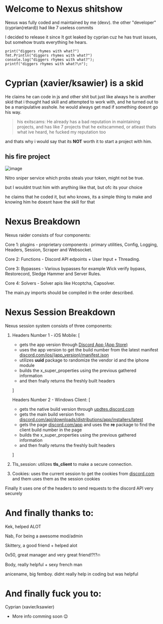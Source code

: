 # Welcome to Nexus shitshow

Nexus was fully coded and maintained by me (dexv). the other "developer" (cyprian(retard)) had like 7 useless commits

I decided to release it since It got leaked by cyprian cuz he has trust issues, but somehow trusts everything he hears.

```
print("diggers rhymes with what?")
fmt.Println("diggers rhymes with what?")
console.log("diggers rhymes with what?");
printf("diggers rhymes with what?\n");
```
# Cyprian (xavier/ksawier) is a skid

He claims he can code in js and other shit but just like always he is another skid that i thought had skill and attempted to work with, and he turned out to be a manipulative asshole. he would always get mad if something doesnt go his way.

> his exitscams: He already has a bad reputation in maintaining projects, and has like 7 projects that he exitscammed, or atleast thats what ive heard, he fucked my reputation too

and thats why i would say that its **NOT** worth it to start a project with him.

## his fire project

![image](https://images.guns.lol/nTrwe5yyWS.png)

Nitro sniper service which probs steals your token, might not be true.

but I wouldnt trust him with anything like that, but ofc its your choice

he claims that he coded it, but who knows, its a simple thing to make and knowing him he doesnt have the skill for that

# Nexus Breakdown
Nexus raider consists of four components:

Core 1: plugins - proprietary components : primary utilities, Config, Logging, Headers, Session, Scraper and Websocket.

Core 2: Functions - Discord API edpoints + User Input + Threading.

Core 3: Bypasses - Various bypasses for example Wick verify bypass, Restorecord, Sledge Hammer and Server Rules.

Core 4: Solvers - Solver apis like Hcoptcha, Capsolver.

The main.py imports should be compiled in the order described.

# Nexus Session Breakdown
Nexus session system consists of three components:

1. Headers Number 1 - iOS Mobile: [
   * gets the app version through [Discord App (App Store)](https://apps.apple.com/us/app/discord-chat-talk-hangout/id985746746)
   * uses the app version to get the build number from the latest manifest [discord.com/ios/(app_version)/manifest.json](https://discord.com/ios/206.0/manifest.json)
   * utilizes **uuid** package to randomize the vendor id and the iphone module
   * builds the x_super_properties using the previous gathered information
   * and then fnally returns the freshly built headers
   
   ]

   Headers Number 2 - Windows Client: [
   * gets the native build version through [updtes.discord.com](https://updates.discord.com/distributions/app/manifests/latest)
   * gets the main build version from [discord.com/api/downloads/distributions/app/installers/latest](https://discord.com/api/downloads/distributions/app/installers/latest)
   * gets the page [discord.com/app](https://discord.com/app) and uses the **re** package to find the client build number in the page
   * builds the x_super_properties using the previous gathered information
   * and then fnally returns the freshly built headers
     
   ]
    

1. Tls_session: utilizes **tls_client** to make a secure connection.

2. Cookies: uses the current session to get the cookies from [discord.com](https://discord.com) and them uses them as the session cookies

Finally it uses one of the headers to send requests to the discord API very securely


# And finally thanks to:
 Kek, helped ALOT
 
 Nab, For being a awesome mod/admin
 
 Skittery, a good friend + helped alot
 
 0x50, great manager and very great friend⁉️⁉️🔥
 
 Body, really helpful + sexy french man

 anicename, big femboy. didnt really help in coding but was helpful


 # And finally fuck you to:
 Cyprian (xavier/ksawier) 

 - More info comming soon 😉
